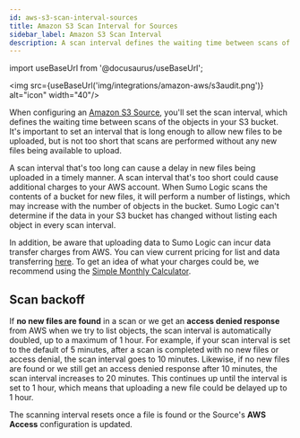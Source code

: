 ```yaml
---
id: aws-s3-scan-interval-sources
title: Amazon S3 Scan Interval for Sources
sidebar_label: Amazon S3 Scan Interval
description: A scan interval defines the waiting time between scans of the objects in your S3 bucket.
---
```


import useBaseUrl from '@docusaurus/useBaseUrl';

<img src={useBaseUrl('img/integrations/amazon-aws/s3audit.png')} alt="icon" width="40"/>

When configuring an [Amazon S3 Source](/docs/send-data/hosted-collectors/amazon-aws/aws-s3-source), you'll set the scan interval, which defines the waiting time between scans of the objects in your S3 bucket. It's important to set an interval that is long enough to allow new files to be uploaded, but is not too short that scans are performed without any new files being available to upload.

A scan interval that's too long can cause a delay in new files being uploaded in a timely manner. A scan interval that's too short could cause additional charges to your AWS account. When Sumo Logic scans the contents of a bucket for new files, it will perform a number of listings, which may increase with the number of objects in the bucket. Sumo Logic can't determine if the data in your S3 bucket has changed without listing each object in every scan interval.  

In addition, be aware that uploading data to Sumo Logic can incur data transfer charges from AWS. You can view current pricing for list and data transferring [here](http://aws.amazon.com/s3#pricing). To get an idea of what your charges could be, we recommend using the [Simple Monthly Calculator](http://calculator.s3.amazonaws.com/calc5.html).

## Scan backoff

If **no new files are found** in a scan or we get an **access denied response** from AWS when we try to list objects, the scan interval is automatically doubled, up to a maximum of 1 hour. For example, if your scan interval is set to the default of 5 minutes, after a scan is completed with no new files or access denial, the scan interval goes to 10 minutes. Likewise, if no new files are found or we still get an access denied response after 10 minutes, the scan interval increases to 20 minutes. This continues up until the interval is set to 1 hour, which means that uploading a new file could be delayed up to 1 hour.

The scanning interval resets once a file is found or the Source's **AWS Access** configuration is updated.
